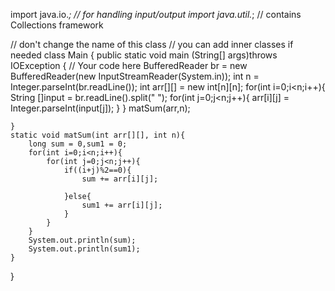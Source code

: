 import java.io.*; // for handling input/output
import java.util.*; // contains Collections framework

// don't change the name of this class
// you can add inner classes if needed
class Main {
    public static void main (String[] args)throws IOException {
        // Your code here
        BufferedReader br = new BufferedReader(new InputStreamReader(System.in));
        int n = Integer.parseInt(br.readLine());
        int arr[][] = new int[n][n];
        for(int i=0;i<n;i++){
            String []input = br.readLine().split(" ");
            for(int j=0;j<n;j++){
                arr[i][j] = Integer.parseInt(input[j]);
            }
        }
        matSum(arr,n);

    }
    static void matSum(int arr[][], int n){
        long sum = 0,sum1 = 0;
        for(int i=0;i<n;i++){
            for(int j=0;j<n;j++){
                if((i+j)%2==0){
                    sum += arr[i][j];
                    
                }else{
                    sum1 += arr[i][j];
                }
            }
        }
        System.out.println(sum);
        System.out.println(sum1);
    }
}